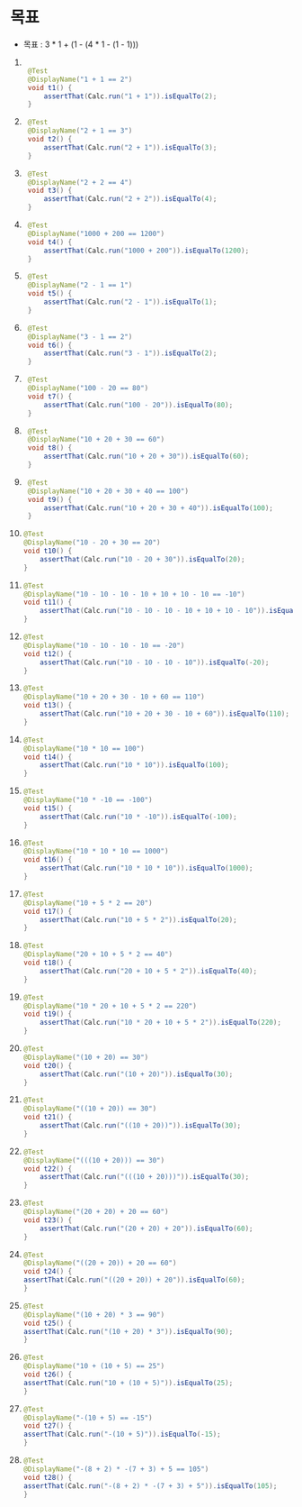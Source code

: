 # 목표
- 목표 : 3 * 1 + (1 - (4 * 1 - (1 - 1)))

1. ```java
   
    @Test
    @DisplayName("1 + 1 == 2")
    void t1() {
        assertThat(Calc.run("1 + 1")).isEqualTo(2);
    }
    ```
2. ```java
    @Test
    @DisplayName("2 + 1 == 3")
    void t2() {
        assertThat(Calc.run("2 + 1")).isEqualTo(3);
    }
    ```
3. ```java
    @Test
    @DisplayName("2 + 2 == 4")
    void t3() {
        assertThat(Calc.run("2 + 2")).isEqualTo(4);
    }
    ```
4. ```java
    @Test
    @DisplayName("1000 + 200 == 1200")
    void t4() {
        assertThat(Calc.run("1000 + 200")).isEqualTo(1200);
    }
    ```
5. ```java
    @Test
    @DisplayName("2 - 1 == 1")
    void t5() {
        assertThat(Calc.run("2 - 1")).isEqualTo(1);
    }
    ```
6. ```java
    @Test
    @DisplayName("3 - 1 == 2")
    void t6() {
        assertThat(Calc.run("3 - 1")).isEqualTo(2);
    }
    ```
7. ```java
    @Test
    @DisplayName("100 - 20 == 80")
    void t7() {
        assertThat(Calc.run("100 - 20")).isEqualTo(80);
    }
    ```
8. ```java
    @Test
    @DisplayName("10 + 20 + 30 == 60")
    void t8() {
        assertThat(Calc.run("10 + 20 + 30")).isEqualTo(60);
    }
    ```
9. ```java
    @Test
    @DisplayName("10 + 20 + 30 + 40 == 100")
    void t9() {
        assertThat(Calc.run("10 + 20 + 30 + 40")).isEqualTo(100);
    }
    ```
10. ```java
    @Test
    @DisplayName("10 - 20 + 30 == 20")
    void t10() {
        assertThat(Calc.run("10 - 20 + 30")).isEqualTo(20);
    }
    ```
11. ```java
    @Test
    @DisplayName("10 - 10 - 10 - 10 + 10 + 10 - 10 == -10")
    void t11() {
        assertThat(Calc.run("10 - 10 - 10 - 10 + 10 + 10 - 10")).isEqualTo(-10);
    }
    ```
12. ```java
    @Test
    @DisplayName("10 - 10 - 10 - 10 == -20")
    void t12() {
        assertThat(Calc.run("10 - 10 - 10 - 10")).isEqualTo(-20);
    }
    ```
13. ```java
    @Test
    @DisplayName("10 + 20 + 30 - 10 + 60 == 110")
    void t13() {
        assertThat(Calc.run("10 + 20 + 30 - 10 + 60")).isEqualTo(110);
    }
    ```
14. ```java
    @Test
    @DisplayName("10 * 10 == 100")
    void t14() {
        assertThat(Calc.run("10 * 10")).isEqualTo(100);
    }
    ```
15. ```java
    @Test
    @DisplayName("10 * -10 == -100")
    void t15() {
        assertThat(Calc.run("10 * -10")).isEqualTo(-100);
    }
    ```
16. ```java
    @Test
    @DisplayName("10 * 10 * 10 == 1000")
    void t16() {
        assertThat(Calc.run("10 * 10 * 10")).isEqualTo(1000);
    }
    ```
17. ```java
    @Test
    @DisplayName("10 + 5 * 2 == 20")
    void t17() {
        assertThat(Calc.run("10 + 5 * 2")).isEqualTo(20);
    }
    ```
18. ```java
    @Test
    @DisplayName("20 + 10 + 5 * 2 == 40")
    void t18() {
        assertThat(Calc.run("20 + 10 + 5 * 2")).isEqualTo(40);
    }
    ```
19. ```java
    @Test
    @DisplayName("10 * 20 + 10 + 5 * 2 == 220")
    void t19() {
        assertThat(Calc.run("10 * 20 + 10 + 5 * 2")).isEqualTo(220);
    }
    ```
20. ```java
    @Test
    @DisplayName("(10 + 20) == 30")
    void t20() {
        assertThat(Calc.run("(10 + 20)")).isEqualTo(30);
    }
    ```
21. ```java
    @Test
    @DisplayName("((10 + 20)) == 30")
    void t21() {
        assertThat(Calc.run("((10 + 20))")).isEqualTo(30);
    }
    ```
22. ```java
    @Test
    @DisplayName("(((10 + 20))) == 30")
    void t22() {
        assertThat(Calc.run("(((10 + 20)))")).isEqualTo(30);
    }
    ```
23. ```java
    @Test
    @DisplayName("(20 + 20) + 20 == 60")
    void t23() {
        assertThat(Calc.run("(20 + 20) + 20")).isEqualTo(60);
    }
    ```
24. ```java
    @Test
    @DisplayName("((20 + 20)) + 20 == 60")
    void t24() {
    assertThat(Calc.run("((20 + 20)) + 20")).isEqualTo(60);
    }
    ```
25. ```java
    @Test
    @DisplayName("(10 + 20) * 3 == 90")
    void t25() {
    assertThat(Calc.run("(10 + 20) * 3")).isEqualTo(90);
    }
    ```
26. ```java
    @Test
    @DisplayName("10 + (10 + 5) == 25")
    void t26() {
    assertThat(Calc.run("10 + (10 + 5)")).isEqualTo(25);
    }
    ```
27. ```java
    @Test
    @DisplayName("-(10 + 5) == -15")
    void t27() {
    assertThat(Calc.run("-(10 + 5)")).isEqualTo(-15);
    }
    ```
28. ```java
    @Test
    @DisplayName("-(8 + 2) * -(7 + 3) + 5 == 105")
    void t28() {
    assertThat(Calc.run("-(8 + 2) * -(7 + 3) + 5")).isEqualTo(105);
    }
    ```
